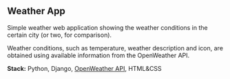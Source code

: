 ## Weather App 

Simple weather web application showing the weather conditions in the certain city (or two, for comparison).

Weather conditions, such as temperature, weather description and icon, are obtained using available information from the OpenWeather API.

**Stack:** Python, Django, [OpenWeather API](https://openweathermap.org/api), HTML&CSS
